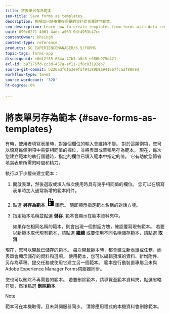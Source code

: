 ```yaml
---
title: 將表單另存為範本
seo-title: Save forms as templates
description: 瞭解如何使用重複需要的資料從表單建立範本。
seo-description: Learn how to create templates from forms with data required repeatedly.
uuid: 090c6271-4061-4adc-a063-9df4953b47ce
contentOwner: khsingh
content-type: reference
products: SG_EXPERIENCEMANAGER/6.5/FORMS
topic-tags: forms-app
discoiquuid: e0df2f85-664a-47b3-a8c5-e986b975d421
exl-id: b97175fd-cc3d-457a-af11-1f8c83192eb7
source-git-commit: b220adf6fa3e9faf94389b9a9416b7fca2f89d9d
workflow-type: tm+mt
source-wordcount: '328'
ht-degree: 0%

---
```


# 將表單另存為範本 {#save-forms-as-templates}

有時，使用者填寫表單時，對幾個欄位的輸入會維持不變。 對於這類例項，您可以填寫每個例項中需要相同值的欄位，並將表單或草稿另存為範本。 現在，每次您建立範本的執行個體時，指定的欄位已填入範本中指定的值。 它有助於您節省填寫表單所需的時間和精力。

執行以下步驟來建立範本：

1. 開啟表單，然後選取或填入每次使用時具有幾乎相同值的欄位。 您可以在填寫表單時加入通常新增的範本附件。
1. 點選 **另存為範本** ![save_as_template](assets/save_as_template.png)圖示。 隨即顯示指定範本名稱的對話方塊。
1. 指定範本名稱並點選 **儲存**. 範本會顯示在範本資料夾中。

   如果存在相同名稱的範本，則會出現一個對話方塊，確認覆寫現有範本。 若要以新範本取代現有範本，請點選 **繼續** 或要使用不同名稱儲存範本，請點選 **取消**.

現在，您可以開啟已儲存的範本。 每次開啟範本時，都會建立新表單或任務，而表單會顯示儲存的資料和選項。 使用範本，您可以編輯預填的資料、新增附件、另存為草稿、提交任務或使用它建立另一個範本。 範本是行動裝置專屬且未與Adobe Experience Manager Forms伺服器同步。

您也可以刪除不再需要的範本。 若要刪除範本，請導覽至範本資料夾，點選省略符號，然後點選 **刪除範本**.

>[!NOTE]
>
>範本可在本機取得，且未與伺服器同步。 清除應用程式的本機資料會刪除範本。

